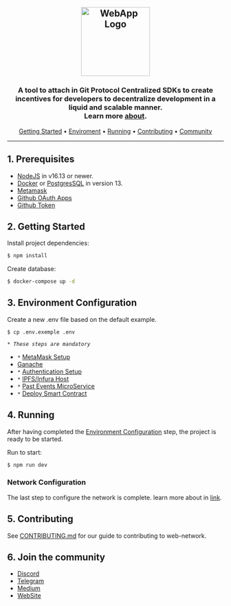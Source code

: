 <h2 align="center">
  <a href="#readme" title="WebApp README.md"><img alt="WebApp Logo" src="https://bafybeigznseyukyehtkphkckbaebjixypvpesd7xkmyx2ryzlsjdexelyy.ipfs.infura-ipfs.io/" alt="WebApp Logo" width="160"/></a>
</h2>

<h3 align="center">
  A tool to attach in Git Protocol Centralized SDKs to create incentives for developers to decentralize development in a liquid and scalable manner.
  <br>
  Learn more <a href="https://bepro.network/">about</a>.
</h3>

<p align="center">
  <a href="#2-getting-started">Getting Started</a> •
  <a href="#3-environment-configuration">Enviroment</a> •
  <a href="#4-running">Running</a> •
  <a href="#5-contributing">Contributing</a> •
  <a href="#6-join-the-community">Community</a>
</p>

---

## 1. Prerequisites

- [NodeJS](https://nodejs.dev/) in v16.13 or newer.
- [Docker](https://docs.docker.com/desktop/#download-and-install) or [PostgresSQL](https://www.postgresql.org/download/) in version 13.
- [Metamask](https://metamask.io/download/)
- [Github OAuth Apps](https://docs.github.com/en/developers/apps/building-oauth-apps)
- [Github Token](https://docs.github.com/en/authentication/keeping-your-account-and-data-secure/creating-a-personal-access-token)

## 2. Getting Started

Install project dependencies:

```bash
$ npm install
```

Create database:

```bash
$ docker-compose up -d
```

## 3. Environment Configuration

Create a new .env file based on the default example.

```console
$ cp .env.exemple .env
```

_`* These steps are mandatory`_

- `*` [MetaMask Setup](./docs/METAMASK.md)
- [Ganache](./docs/GANACHE.md)
- `*` [Authentication Setup](./docs/AUTHENTICATION.md)
- `*` [IPFS/Infura Host](./docs/IPFS.md)
- `*` [Past Events MicroService](https://github.com/taikai/webnetwork-events)
- `*` [Deploy Smart Contract](./docs/DEPLOY-SMART-CONTRACT.md)

## 4. Running

After having completed the [Environment Configuration](#3-environment-configuration) step, the project is ready to be started.

Run to start:

```bash
$ npm run dev
```

### Network Configuration

The last step to configure the network is complete. learn more about in [link](./docs/NETWORK-MANAGER.md).

## 5. Contributing

See [CONTRIBUTING.md](./docs/CONTRIBUTING.md) for our guide to contributing to web-network.

## 6. Join the community

- [Discord](https://discord.gg/layerx)
- [Telegram](https://t.me/betprotocol)
- [Medium](https://bepronetwork.medium.com)
- [WebSite](https://www.bepro.network)
